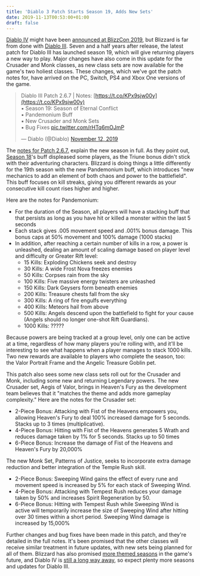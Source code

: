 ```yaml
---
title: 'Diablo 3 Patch Starts Season 19, Adds New Sets'
date: 2019-11-13T00:53:00+01:00
draft: false
---
```


[Diablo IV](https://www.gamespot.com/diablo-iv/) might have been [announced at BlizzCon 2019](https://www.gamespot.com/articles/diablo-4-announced-at-blizzcon-with-gameplay-and-c/1100-6471089/), but Blizzard is far from done with [Diablo III](https://www.gamespot.com/diablo-iii/). Seven and a half years after release, the latest patch for Diablo III has launched season 19, which will give returning players a new way to play. Major changes have also come in this update for the Crusader and Monk classes, as new class sets are now available for the game's two holiest classes. These changes, which we've got the patch notes for, have arrived on the PC, Switch, PS4 and Xbox One versions of the game.

> Diablo III Patch 2.6.7 | Notes: [https://t.co/KPx9sjw00y](https://t.co/KPx9sjw00y)  
> ▪️ Season 19: Season of Eternal Conflict  
> ▪️ Pandemonium Buff  
> ▪️ New Crusader and Monk Sets  
> ▪️ Bug Fixes [pic.twitter.com/rHTq6mOJmP](https://t.co/rHTq6mOJmP)
> 
> — Diablo (@Diablo) [November 12, 2019](https://twitter.com/Diablo/status/1194351511712735232?ref_src=twsrc^tfw)

The [notes for Patch 2.6.7.](https://us.diablo3.com/en/blog/23220967?linkId=100000008991427) explain the new season in full. As they point out, [Season 18](https://www.gamespot.com/articles/diablo-3-season-18-starts-next-week-check-the-deta/1100-6469137/)'s buff displeased some players, as the Triune bonus didn't stick with their adventuring characters. Blizzard is doing things a little differently for the 19th season with the new Pandemonium buff, which introduces "new mechanics to add an element of both chaos and power to the battlefield". This buff focuses on kill streaks, giving you different rewards as your consecutive kill count rises higher and higher.

Here are the notes for Pandemonium:

*   For the duration of the Season, all players will have a stacking buff that that persists as long as you have hit or killed a monster within the last 5 seconds
*   Each stack gives .005 movement speed and .001% bonus damage. This bonus caps at 50% movement and 100% damage (1000 stacks)
*   In addition, after reaching a certain number of kills in a row, a power is unleashed, dealing an amount of scaling damage based on player level and difficulty or Greater Rift level:
    *   15 Kills: Exploding Chickens seek and destroy
    *   30 Kills: A wide Frost Nova freezes enemies
    *   50 Kills: Corpses rain from the sky
    *   100 Kills: Five massive energy twisters are unleashed
    *   150 Kills: Dark Geysers form beneath enemies
    *   200 Kills: Treasure chests fall from the sky
    *   300 Kills: A ring of fire engulfs everything
    *   400 Kills: Meteors hail from above
    *   500 Kills: Angels descend upon the battlefield to fight for your cause (Angels should no longer one-shot Rift Guardians).
    *   1000 Kills: ?????

Because powers are being tracked at a group level, only one can be active at a time, regardless of how many players you're rolling with, and it'll be interesting to see what happens when a player manages to stack 1000 kills. Two new rewards are available to players who complete the season, too: the Valor Portrait Frame and the Angelic Treasure Goblin pet.

This patch also sees some new class sets roll out for the Crusader and Monk, including some new and returning Legendary powers. The new Crusader set, Aegis of Valor, brings in Heaven's Fury as the development team believes that it "matches the theme and adds more gameplay complexity." Here are the notes for the Crusader set:

*   2-Piece Bonus: Attacking with Fist of the Heavens empowers you, allowing Heaven's Fury to deal 100% increased damage for 5 seconds. Stacks up to 3 times (multiplicative).
*   4-Piece Bonus: Hitting with Fist of the Heavens generates 5 Wrath and reduces damage taken by 1% for 5 seconds. Stacks up to 50 times
*   6-Piece Bonus: Increase the damage of Fist of the Heavens and Heaven's Fury by 20,000%

The new Monk Set, Patterns of Justice, seeks to incorporate extra damage reduction and better integration of the Temple Rush skill.

*   2-Piece Bonus: Sweeping Wind gains the effect of every rune and movement speed is increased by 5% for each stack of Sweeping Wind.
*   4-Piece Bonus: Attacking with Tempest Rush reduces your damage taken by 50% and increases Spirit Regeneration by 50.
*   6-Piece Bonus: Hitting with Tempest Rush while Sweeping Wind is active will temporarily increase the size of Sweeping Wind after hitting over 30 times within a short period. Sweeping Wind damage is increased by 15,000%

Further changes and bug fixes have been made in this patch, and they're detailed in the full notes. It's been promised that the other classes will receive similar treatment in future updates, with new sets being planned for all of them. Blizzard has also promised [more themed seasons](https://www.gamespot.com/articles/diablo-3-introducing-more-themed-seasons-new-legen/1100-6469062/) in the game's future, and Diablo IV is [still a long way away](https://www.gamespot.com/articles/diablo-4s-release-date-is-far-off-blizzard-says/1100-6471134/), so expect plenty more seasons and updates for Diablo III.